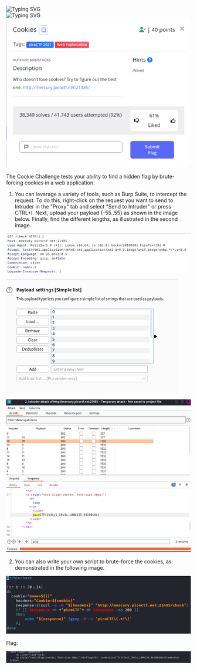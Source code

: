 ![Typing SVG](https://readme-typing-svg.herokuapp.com?font=Fira+Code&pause=1000&width=435&size=35&lines=Cookies)
<br>
![Typing SVG](https://readme-typing-svg.herokuapp.com?font=Fira+Code&weight=500&pause=1000&color=F70000&width=435&lines=Web+Exploitation)
![Challenge Description](Cookies.png)

The Cookie Challenge tests your ability to find a hidden flag by brute-forcing cookies in a web application.

1. You can leverage a variety of tools, such as Burp Suite, to intercept the request. To do this, right-click on the request you want to send to Intruder in the "Proxy" tab and select "Send to Intruder" or press CTRL+I. Next, upload your payload {-55..55} as shown in the image below. Finally, find the different lengths, as illustrated in the second image.

![file command](Solution.png)

![strings command](Solution-p1.png)

![strings command](Solution-p2.png)

2. You can also write your own script to brute-force the cookies, as demonstrated in the following image.

![file command](Solution2.png)

Flag:

![file command](s.png)

